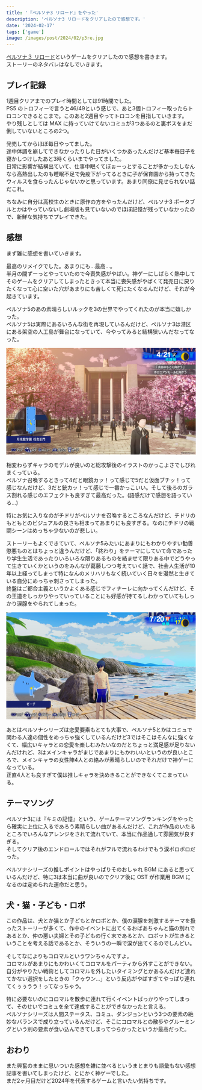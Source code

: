 ```yaml
---
title: '『ペルソナ3 リロード』をやった'
description: 'ペルソナ3 リロードをクリアしたので感想です。'
date: '2024-02-17'
tags: ['game']
image: /images/post/2024/02/p3re.jpg
---
```


[ペルソナ３ リロード](https://p3re.jp/)というゲームをクリアしたので感想を書きます。  
ストーリーのネタバレはなしでいきます。

## プレイ記録

1週目クリアまでのプレイ時間としては91時間でした。  
PS5 のトロフィーで言うと46/49という感じで、あと3個トロフィー取ったらトロコンできるとこまで。このあと2週目やってトロコンを目指していきます。  
やり残しとしては MAX に持っていけてないコミュが3つあるのと裏ボスをまだ倒していないところの2つ。

発売してからほぼ毎日やってました。  
途中体調を崩してできなかったりした日がいくつかあったんだけど基本毎日子を寝かしつけしたあと3時くらいまでやってました。  
日常に影響が結構出ていて、仕事中眠くてぼぉーっとすることが多かったしなんなら高熱出したのも睡眠不足で免疫下がってるときに子が保育園から持ってきたウィルスを食らったんじゃないかと思っています。あまり同僚に見せられない話だこれ。

ちなみに自分は高校生のときに原作の方をやったんだけど、ペルソナ3 ポータブルとかはやっていないし劇場版も見ていないのでほぼ記憶が残っていなかったので、新鮮な気持ちでプレイできた。

## 感想

まず雑に感想を書いていきます。

最高のリメイクでした。あまりにも…最高…。  
半月の間ずーっとやっていたので今喪失感がやばい。神ゲーにしばらく熱中してそのゲームをクリアしてしまったときって本当に喪失感がやばくて発売日に戻りたくなって心に空いた穴があまりにも苦しくて死にたくなるんだけど、それが今起きています。

ペルソナ5のあの素晴らしいルックを3の世界でやってくれたのが本当に嬉しかった。  
ペルソナ5は実際にあるいろんな街を再現しているんだけど、ペルソナ3は港区にある架空の人工島が舞台になっていて、今やってみると結構狭いんだなってなった。

![ペルソナ3のスクリーンショット。学校の校門前の桜並木を沢山の生徒が歩いている。](./01.jpg "桜が美しい。これが見たかったのよ〜〜ってなったシーン。")

相変わらずキャラのモデルが良いのと総攻撃後のイラストのかっこよさでしびれまくっている。  
ペルソナ召喚するときって4だと眼鏡カッ！って感じで5だと仮面ブチッ！って感じなんだけど、3だと銃カッ！って感じで一番かっこいい。そして後ろのガラス割れる感じのエフェクトも良すぎて最高だった。(語感だけで感想を語っている…)

特にお気に入りなのがチドリがペルソナを召喚するところなんだけど、チドリのもともとのビジュアルの良さも相まってあまりにも良すぎる。なのにチドリの戦闘シーンはめっちゃ少ないのが悲しい。

ストーリーもよくできていて、ペルソナ5みたいにあまりにもわかりやすい勧善懲悪ものとはちょっと違うんだけど、「終わり」をテーマにしていて命であったり学生生活であったりいろいろな限りあるものを絡ませて限りある中でどうやって生きていくかというのをみんなが葛藤しつつ考えていく話で、社会人生活が10年以上経ってしまって特になんのメリハリもなく続いていく日々を漫然と生きている自分にめっちゃ刺さってしまった。  
終盤はご都合主義というかよくある感じでフィナーレに向かってくんだけど、その王道をしっかりやっていっていることにも好感が持てるしわかっていてもしっかり涙腺をやられてしまった。

![ペルソナ3のスクリーンショット。主人公が水着姿で浜辺を背に映っている。](./02.jpg "屋久島に行くイベントがあるんだけど水着がダサくて面白い。")

あとはペルソナシリーズは恋愛要素もとても大事で、ペルソナ5とかはコミュで関わる人達の個性をめっちゃ強くしているんだけど3ではそこはそんなに強くなくて、幅広いキャラとの恋愛を楽しむみたいなのだとちょっと満足感が足りないんだけれど、3はメインキャラがまじであまりにもかわいいというのが良いところで、メインキャラの女性陣4人との絡みが素晴らしいのでそれだけで神ゲーになっている。  
正直4人とも良すぎて僕は推しキャラを決めきることができなくてこまっている。

## テーマソング

ペルソナ3には『キミの記憶』という、ゲームテーマソングランキングをやったら確実に上位に入るであろう素晴らしい曲があるんだけど、これが作品のいたるところでいろんなアレンジをされて流れていて、本当に作品通して雰囲気が良すぎる。  
そしてクリア後のエンドロールではそれがフルで流れるわけでもう涙ボロボロだった。

ペルソナシリーズの推しポイントはやっぱりそのおしゃれ BGM にあると思っているんだけど、特に3は本当に曲が良いのでクリア後に OST が作業用 BGM になるのは定められた運命だと思う。

## 犬・猫・子ども・ロボ

この作品は、犬とか猫とか子どもとかロボとか、僕の涙腺を刺激するテーマを扱ったストーリーが多くて、作中のイベントに出てくるおばあちゃんと猫の別れであるとか、仲の悪い夫婦とその子どもの行く末であるとか、ロボットが生きるということを考える話であるとか、そういうの一瞬で涙が出てくるのでしんどい。

そしてなによりもコロマルというワンちゃんですよ。  
コロマルがあまりにもかわいくてコロマルをパーティから外すことができない。自分がやりたい戦術としてコロマルを外したいタイミングとかあるんだけど連れてかない選択をしたときの「クゥウン…」という反応がやばすぎてやっぱり連れてくぅぅうう！ってなっちゃう。

特に必要ないのにコロマルを散歩に連れて行くイベントばっかりやってしまって、そのせいでコミュを全て達成することができなかったと言える。  
ペルソナシリーズは人間ステータス、コミュ、ダンジョンという3つの要素の絶妙なバランスで成り立っているんだけど、そこにコロマルとの散歩やグルーミングという別の要素が食い込んできてしまってつらかったというか最高だった。

## おわり

また興奮のままに思いついた感想を雑に並べるというまとまりも語彙もない感想記事を書いてしまったけど、とにかく神ゲーでした。  
まだ2ヶ月目だけど2024年を代表するゲームと言いたい気持ちです。
